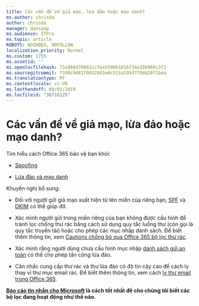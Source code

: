 ```yaml
---
title: Các vấn đề về giả mạo, lừa đảo hoặc mạo danh?
ms.author: chrisda
author: chrisda
manager: dansimp
ms.audience: ITPro
ms.topic: article
ROBOTS: NOINDEX, NOFOLLOW
localization_priority: Normal
ms.custom: 1755
ms.assetid: ''
ms.openlocfilehash: 73a960d76802ccfee5500b1816f34a15b960c3f2
ms.sourcegitcommit: 7398c9d81f00328d1edc515a195d779dd28f1bea
ms.translationtype: MT
ms.contentlocale: vi-VN
ms.lasthandoff: 09/03/2019
ms.locfileid: "36716125"
---
```

# <a name="issues-with-spoofing-phishing-or-impersonation"></a>Các vấn đề về giả mạo, lừa đảo hoặc mạo danh?

Tìm hiểu cách Office 365 bảo vệ bạn khỏi:

- [Spoofing](https://docs.microsoft.com/office365/securitycompliance/anti-spoofing-protection)

- [Lừa đảo và mạo danh](https://docs.microsoft.com/office365/securitycompliance/atp-anti-phishing)

Khuyến nghị bổ sung:

- Đối với người gửi giả mạo xuất hiện từ tên miền của riêng bạn, [SPF](https://docs.microsoft.com/office365/securitycompliance/set-up-spf-in-office-365-to-help-prevent-spoofing) và [DKIM](https://docs.microsoft.com/office365/securitycompliance/use-dkim-to-validate-outbound-email) có thể giúp đỡ.

- Xác minh người gửi trong miền riêng của bạn không được cấu hình để tránh lọc chống thư rác bằng cách sử dụng quy tắc luồng thư (còn gọi là quy tắc truyền tải) hoặc cho phép các mục nhập danh sách. Để biết thêm thông tin, xem [Cautions chống bỏ qua Office 365 bộ lọc thư rác](https://docs.microsoft.com/exchange/troubleshoot/antispam/cautions-against-bypassing-spam-filters).

- Xác minh rằng người dùng chưa cấu hình mục nhập [danh sách gửi an toàn](https://support.office.com/article/BE1BAEA0-BEAB-4A30-B968-9004332336CE) có thể cho phép tấn công lừa đảo.

- Cân nhắc cung cấp thư rác và thư lừa đảo có độ tin cậy cao để cách ly thay vì thư mục email rác. Để biết thêm thông tin, xem cách [ly thư email trong Office 365](https://docs.microsoft.com/office365/securitycompliance/quarantine-email-messages).

**[Báo cáo tin nhắn cho Microsoft](https://support.office.com/article/b5caa9f1-cdf3-4443-af8c-ff724ea719d2) là cách tốt nhất để cho chúng tôi biết các bộ lọc đang hoạt động như thế nào.**
